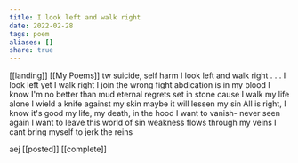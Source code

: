 ```yaml
---
title: I look left and walk right
date: 2022-02-28
tags: poem 
aliases: []
share: true
---
```

[[landing]] [[My Poems]]
tw suicide, self harm
I look left and walk right
.
.
.
I look left yet I walk right
I join the wrong fight
abdication is in my blood
I know I'm no better than mud
eternal regrets set in stone
cause I walk my life alone
I wield a knife against my skin
maybe it will lessen my sin
All is right, I know it's good
my life, my death, in the hood
I want to vanish- never seen again
I want to leave this world of sin
weakness flows through my veins
I cant bring myself to jerk the reins

aej [[posted]] [[complete]]